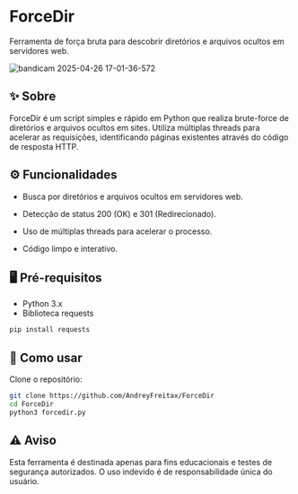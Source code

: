 # ForceDir
Ferramenta de força bruta para descobrir diretórios e arquivos ocultos em servidores web.

![bandicam 2025-04-26 17-01-36-572](https://github.com/user-attachments/assets/c31db348-d8e0-42cb-8a32-fb35e349ff5c)

## ✨ Sobre
ForceDir é um script simples e rápido em Python que realiza brute-force de diretórios e arquivos ocultos em sites.
Utiliza múltiplas threads para acelerar as requisições, identificando páginas existentes através do código de resposta HTTP.

## ⚙️ Funcionalidades
- Busca por diretórios e arquivos ocultos em servidores web.

- Detecção de status 200 (OK) e 301 (Redirecionado).

- Uso de múltiplas threads para acelerar o processo.

- Código limpo e interativo.

## 🖥️ Pré-requisitos
- Python 3.x
- Biblioteca requests

```bash
pip install requests
```
## 🚀 Como usar
Clone o repositório:

```bash
git clone https://github.com/AndreyFreitax/ForceDir
cd ForceDir
python3 forcedir.py
```

## ⚠️ Aviso
Esta ferramenta é destinada apenas para fins educacionais e testes de segurança autorizados.
O uso indevido é de responsabilidade única do usuário.

